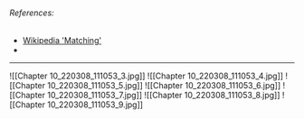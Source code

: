 ###### References:
- [Wikipedia 'Matching'](https://en.wikipedia.org/wiki/Matching_(graph_theory))
- 

---
![[Chapter 10_220308_111053_3.jpg]]
![[Chapter 10_220308_111053_4.jpg]]
![[Chapter 10_220308_111053_5.jpg]]
![[Chapter 10_220308_111053_6.jpg]]
![[Chapter 10_220308_111053_7.jpg]]
![[Chapter 10_220308_111053_8.jpg]]
![[Chapter 10_220308_111053_9.jpg]]
